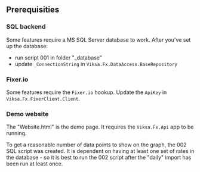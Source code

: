 ## Prerequisities

### SQL backend

Some features require a MS SQL Server database to work. After you've set up the database:
- run script 001 in folder "_database"
- update `_ConnectionString` in `Viksa.Fx.DataAccess.BaseRepository`

### Fixer.io

Some features require the `Fixer.io` hookup. Update the `ApiKey` in `Viksa.Fx.FixerClient.Client`.

### Demo website

The "Website.html" is the demo page. It requires the `Viksa.Fx.Api` app to be running.

To get a reasonable number of data points to show on the graph, the 002 SQL script was created. It is dependent on having at least one set of rates in the database - so it is best to run the 002 script after the "daily" import has been run at least once.
